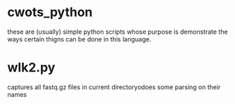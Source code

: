 # cwots_python

these are (usually) simple python scripts whose purpose is demonstrate
the ways certain thigns can be done in this language.


# wlk2.py
captures all fastq.gz files in current directoryodoes some parsing on their names
